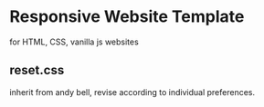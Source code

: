 # Responsive Website Template

for HTML, CSS, vanilla js websites

## reset.css

inherit from andy bell, revise according to individual preferences.
